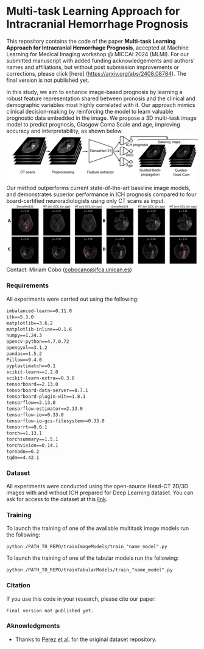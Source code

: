 # Multi-task Learning Approach for Intracranial Hemorrhage Prognosis

This repository contains the code of the paper **Multi-task Learning Approach for Intracranial Hemorrhage Prognosis**, accepted at Machine Learning for Medical Imaging workshop @ MICCAI 2024 (MLMI). For our submitted manuscript with added funding acknowledgements and authors' names and affiliations, but without post submission improvements or corrections, please click [here] (https://arxiv.org/abs/2408.08784). The final version is not published yet.

In this study, we aim to enhance image-based prognosis by learning a robust feature representation shared between pronosis and the clinical and demographic variables most highly correlated with it. Our approach mimics clinical decision-making by reinforcing the model to learn valuable prognostic data embedded in the image. We propose a 3D multi-task image model to predict prognosis, Glasgow Coma Scale and age, improving accuracy and interpretability, as shown below.
![Proposed multi-task image model integrating GCS and age as outputs to regularize the learning and enhance the prognosis task. In the saliency maps, brighter colors mean higher importance.](Figures/Figure_Method.png)
Our method outperforms current state-of-the-art baseline image models, and demonstrates superior performance in ICH prognosis compared to four board-certified neuroradiologists using only CT scans as input.
![Saliency maps from the paper](Figures/Figure3_SM_guidedBackProp.png)
Contact: Miriam Cobo (cobocano@ifca.unican.es)

### Requirements

All experiments were carried out using the following:

```
imbalanced-learn==0.11.0
itk==5.3.0
matplotlib==3.6.2
matplotlib-inline==0.1.6
numpy==1.24.3
opencv-python==4.7.0.72
openpyxl==3.1.2
pandas==1.5.2
Pillow==9.4.0
pyplastimatch==0.1
scikit-learn==1.2.0
scikit-learn-extra==0.3.0
tensorboard==2.13.0
tensorboard-data-server==0.7.1
tensorboard-plugin-wit==1.8.1
tensorflow==2.13.0
tensorflow-estimator==2.13.0
tensorflow-io==0.33.0
tensorflow-io-gcs-filesystem==0.33.0
tensorrt==0.0.1
torch==1.13.1
torchsummary==1.5.1
torchvision==0.14.1
tornado==6.2
tqdm==4.42.1
```
### Dataset

All experiments were conducted using the open-source Head-CT 2D/3D images with and without
ICH prepared for Deep Learning dataset. You can ask for access to the dataset at this [link](https://digital.csic.es/handle/10261/275792).

### Training

To launch the training of one of the available multitask image models run the following:

```
python /PATH_TO_REPO/trainImageModels/train_"name_model".py 
```

To launch the training of one of the tabular models run the following:
```
python /PATH_TO_REPO/trainTabularModels/train_"name_model".py 
```

### Citation

If you use this code in your research, please cite our paper:
```
Final version not published yet.
```


### Aknowledgments

* Thanks to [Perez et al.](https://digital.csic.es/handle/10261/275792) for the original dataset repository. 
